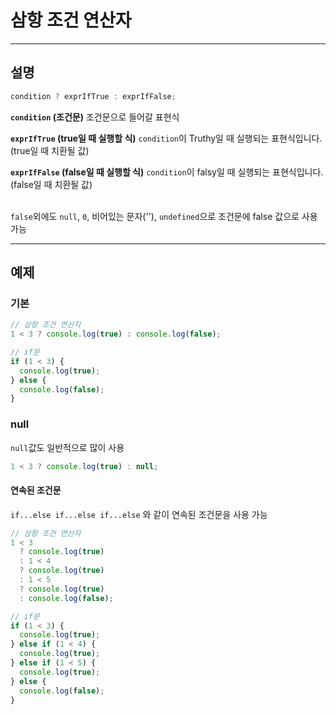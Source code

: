 # 삼항 조건 연산자

---

## 설명

```javascript
condition ? exprIfTrue : exprIfFalse;
```

**`condition` (조건문)**
조건문으로 들어갈 표현식

**`exprIfTrue` (true일 때 실행할 식)**
`condition`이 Truthy일 때 실행되는 표현식입니다. (true일 때 치환될 값)

**`exprIfFalse` (false일 때 실행할 식)**
`condition`이 falsy일 때 실행되는 표현식입니다. (false일 때 치환될 값)

\
`false`외에도 `null`, `0`, 비어있는 문자(''), `undefined`으로 조건문에 false 값으로 사용 가능

---

## 예제

### 기본

```javascript
// 삼항 조건 연산자
1 < 3 ? console.log(true) : console.log(false);

// if문
if (1 < 3) {
  console.log(true);
} else {
  console.log(false);
}
```

### null

`null`값도 일반적으로 많이 사용

```javascript
1 < 3 ? console.log(true) : null;
```

#### 연속된 조건문

`if...else if...else if...else` 와 같이 연속된 조건문을 사용 가능

```javascript
// 삼항 조건 연산자
1 < 3
  ? console.log(true)
  : 1 < 4
  ? console.log(true)
  : 1 < 5
  ? console.log(true)
  : console.log(false);

// if문
if (1 < 3) {
  console.log(true);
} else if (1 < 4) {
  console.log(true);
} else if (1 < 5) {
  console.log(true);
} else {
  console.log(false);
}
```
